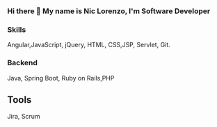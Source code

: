### Hi there 👋 My name is Nic Lorenzo, I'm Software Developer

### Skills
  Angular,JavaScript, jQuery, HTML, CSS,JSP, Servlet, Git.
### Backend
  Java, Spring Boot, Ruby on Rails,PHP
## Tools
  Jira, Scrum

<!--
**r0nidev/r0nidev** is a ✨ _special_ ✨ repository because its `README.md` (this file) appears on your GitHub profile.

Here are some ideas to get you started:

- 🔭 I’m currently working on ...
- 🌱 I’m currently learning ...
- 👯 I’m looking to collaborate on ...
- 🤔 I’m looking for help with ...
- 💬 Ask me about ...
- 📫 How to reach me: ...
- 😄 Pronouns: ...
- ⚡ Fun fact: ...
-->
